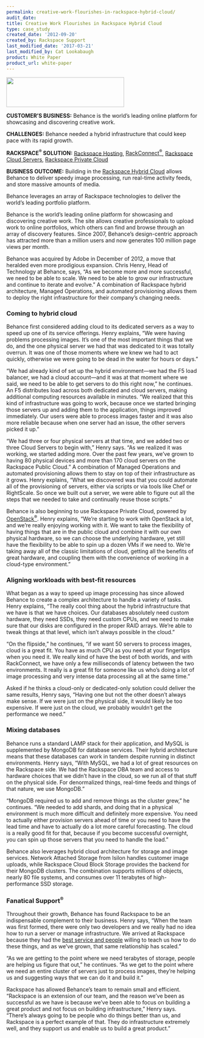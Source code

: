 ```yaml
---
permalink: creative-work-flourishes-in-rackspace-hybrid-cloud/
audit_date:
title: Creative Work Flourishes in Rackspace Hybrid Cloud
type: case_study
created_date: '2012-09-20'
created_by: Rackspace Support
last_modified_date: '2017-03-21'
last_modified_by: Cat Lookabaugh
product: White Paper
product_url: white-paper
---
```


<a href="http://www.behance.com/">
   <img src="{% asset_path UseCases/creative-work-flourishes-in-rackspace-hybrid-cloud/behance1.png %}" width="309" height="78" />
</a>

**CUSTOMER’S BUSINESS:** Behance is the world’s leading online platform for
showcasing and discovering creative work.

**CHALLENGES:** Behance needed a hybrid infrastructure that could keep
pace with its rapid growth.

**RACKSPACE<sup>&reg;</sup> SOLUTION:** [Rackspace
Hosting](http://www.rackspace.com/),
[RackConnect<sup>&reg;</sup>](http://www.rackspace.com/hosting_solutions/hybrid_hosting/rackconnect/),
[Rackspace Cloud Servers](http://www.rackspace.com/cloud/servers/),
[Rackspace Private Cloud](http://www.rackspace.com/cloud/private/)

**BUSINESS OUTCOME:** Building in the [Rackspace Hybrid
Cloud](http://www.rackspace.com/cloud/hybrid/) allows Behance to deliver
speedy image processing, run real-time activity feeds, and store massive
amounts of media.

Behance leverages an array of Rackspace technologies to deliver the
world’s leading portfolio platform.

Behance is the world’s leading online platform for showcasing and
discovering creative work. The site allows creative professionals to
upload work to online portfolios, which others can find and browse
through an array of discovery features. Since 2007, Behance’s
design-centric approach has attracted more than a million users and now
generates 100 million page views per month.

Behance was acquired by Adobe in December of 2012, a move that heralded
even more prodigious expansion. Chris Henry, Head of Technology at
Behance, says, “As we become more and more successful, we need to be
able to scale. We need to be able to grow our infrastructure and
continue to iterate and evolve.” A combination of Rackspace hybrid
architecture, Managed Operations, and automated provisioning allows them
to deploy the right infrastructure for their company’s changing needs.

### Coming to hybrid cloud

Behance first considered adding cloud to its dedicated servers as a way
to speed up one of its service offerings. Henry explains, “We were
having problems processing images. It’s one of the most important things
that we do, and the one physical server we had that was dedicated to it
was totally overrun. It was one of those moments where we knew we had to
act quickly, otherwise we were going to be dead in the water for hours
or days.”

“We had already kind of set up the hybrid environment—we had the F5 load
balancer, we had a cloud account—and it was at that moment where we
said, we need to be able to get servers to do this right now,” he
continues. An F5 distributes load across both dedicated and cloud
servers, making additional computing resources available in minutes. “We
realized that this kind of infrastructure was going to work, because
once we started bringing those servers up and adding them to the
application, things improved immediately. Our users were able to process
images faster and it was also more reliable because when one server had
an issue, the other servers picked it up.”

“We had three or four physical servers at that time, and we added two or
three Cloud Servers to begin with,” Henry says. “As we realized it was
working, we started adding more. Over the past few years, we’ve grown to
having 80 physical devices and more than 170 cloud servers on the
Rackspace Public Cloud.” A combination of Managed Operations and
automated provisioning allows them to stay on top of their
infrastructure as it grows. Henry explains, “What we discovered was that
you could automate all of the provisioning of servers, either via
scripts or via tools like Chef or RightScale. So once we built out a
server, we were able to figure out all the steps that we needed to take
and continually reuse those scripts.”

Behance is also beginning to use Rackspace Private Cloud, powered by
[OpenStack<sup>&reg;</sup>](http://www.rackspace.com/cloud/openstack/). Henry
explains, “We’re starting to work with OpenStack a lot, and we’re really
enjoying working with it. We want to take the flexibility of having
things that are in the public cloud and combine it with our own physical
hardware, so we can choose the underlying hardware, yet still have the
flexibility to be able to spin up a dozen VMs if we need to. We’re
taking away all of the classic limitations of cloud, getting all the
benefits of great hardware, and coupling them with the convenience of
working in a cloud-type environment.”

### Aligning workloads with best-fit resources

What began as a way to speed up image processing has since allowed
Behance to create a complex architecture to handle a variety of tasks.
Henry explains, “The really cool thing about the hybrid infrastructure
that we have is that we have choices. Our databases absolutely need
custom hardware, they need SSDs, they need custom CPUs, and we need to
make sure that our disks are configured in the proper RAID arrays. We’re
able to tweak things at that level, which isn’t always possible in the
cloud.”

“On the flipside,” he continues, “if we want 50 servers to process
images, cloud is a great fit. You have as much CPU as you need at your
fingertips when you need it. We really kind of have the best of both
worlds, and with RackConnect, we have only a few milliseconds of latency
between the two environments. It really is a great fit for someone like
us who’s doing a lot of image processing and very intense data
processing all at the same time.”

Asked if he thinks a cloud-only or dedicated-only solution could deliver
the same results, Henry says, “Having one but not the other doesn’t
always make sense. If we were just on the physical side, it would likely
be too expensive. If were just on the cloud, we probably wouldn’t get
the performance we need.”

### Mixing databases

Behance runs a standard LAMP stack for their application, and MySQL is
supplemented by MongoDB for database services. Their hybrid architecture
means that these databases can work in tandem despite running in
distinct environments. Henry says, “With MySQL, we had a lot of great
resources on the Rackspace side. We had the Rackspace DBA team and
access to hardware choices that we didn’t have in the cloud, so we run
all of that stuff on the physical side. For denormalized things,
real-time feeds and things of that nature, we use MongoDB.”

“MongoDB required us to add and remove things as the cluster grew,” he
continues. “We needed to add shards, and doing that in a physical
environment is much more difficult and definitely more expensive. You
need to actually either provision servers ahead of time or you need to
have the lead time and have to actually do a lot more careful
forecasting. The cloud is a really good fit for that, because if you
become successful overnight, you can spin up those servers that you need
to handle the load.”

Behance also leverages hybrid cloud architecture for storage and image
services. Network Attached Storage from Isilon handles customer image
uploads, while Rackspace Cloud Block Storage provides the backend for
their MongoDB clusters. The combination supports millions of objects,
nearly 80 file systems, and consumes over 11 terabytes of
high-performance SSD storage.

### Fanatical Support<sup>&reg;</sup>

Throughout their growth, Behance has found Rackspace to be an
indispensable complement to their business. Henry says, “When the team
was first formed, there were only two developers and we really had no
idea how to run a server or manage infrastructure. We arrived at
Rackspace because they had the [best service and
people](http://www.rackspace.com/whyrackspace/support/) willing to teach
us how to do these things, and as we’ve grown, that same relationship
has scaled.”

“As we are getting to the point where we need terabytes of storage,
people are helping us figure that out,” he continues. “As we get to the
point where we need an entire cluster of servers just to process images,
they’re helping us and suggesting ways that we can do it and build it.”

Rackspace has allowed Behance’s team to remain small and efficient.
“Rackspace is an extension of our team, and the reason we’ve been as
successful as we have is because we’ve been able to focus on building a
great product and not focus on building infrastructure,” Henry says.
“There’s always going to be people who do things better than us, and
Rackspace is a perfect example of that. They do infrastructure extremely
well, and they support us and enable us to build a great product.”
